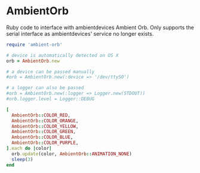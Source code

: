 AmbientOrb
===========

Ruby code to interface with ambientdevices Ambient Orb. Only supports the
serial interface as ambientdevices' service no longer exists.

```ruby
require 'ambient-orb'

# device is automatically detected on OS X
orb = AmbientOrb.new

# a device can be passed manually
#orb = AmbientOrb.new(:device => '/dev/ttyS0')

# a logger can also be passed
#orb = AmbientOrb.new(:logger => Logger.new(STDOUT))
#orb.logger.level = Logger::DEBUG

[
  AmbientOrb::COLOR_RED,
  AmbientOrb::COLOR_ORANGE,
  AmbientOrb::COLOR_YELLOW,
  AmbientOrb::COLOR_GREEN,
  AmbientOrb::COLOR_BLUE,
  AmbientOrb::COLOR_PURPLE,
].each do |color|
  orb.update(color, AmbientOrb::ANIMATION_NONE)
  sleep(3)
end
```
